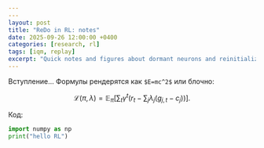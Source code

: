 ```yaml
---
---
layout: post
title: "ReDo in RL: notes"
date: 2025-09-26 12:00:00 +0400
categories: [research, rl]
tags: [iqm, replay]
excerpt: "Quick notes and figures about dormant neurons and reinitialization."
---
```



Вступление… Формулы рендерятся как `$E=mc^2$` или блочно:


$$
\mathcal{L}(\pi,\lambda)=\mathbb{E}_\pi\Big[\sum_t \gamma^t (r_t-\sum_j \lambda_j(g_{j,t}-c_j))\Big].
$$


Код:


```python
import numpy as np
print("hello RL")